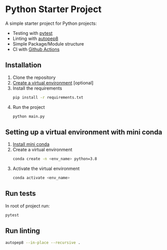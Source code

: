 # Python Starter Project
A simple starter project for Python projects:


- Testing with [pytest](https://docs.pytest.org/en/stable/)
- Linting with [autopep8](https://pypi.org/project/autopep8/)
- Simple Package/Module structure
- CI with [Github Actions](https://docs.github.com/en/actions/quickstart)

## Installation
1. Clone the repository
2. [Create a virtual environment](#setting-up-a-virthual-environment-with-mini-conda) [optional]
3. Install the requirements
    ```bash
    pip install -r requirements.txt
    ```
4. Run the project
    ```bash
    python main.py
    ```

## Setting up a virtual environment with mini conda
1. [Install mini conda](https://docs.conda.io/en/latest/miniconda.html)
2. Create a virtual environment
    ```bash
    conda create -n <env_name> python=3.8
    ```
3. Activate the virtual environment
    ```bash
    conda activate <env_name>
    ```

## Run tests
In root of project run:
```bash
pytest
```

## Run linting
```bash
autopep8 --in-place --recursive .
```

